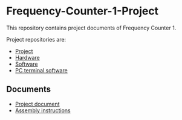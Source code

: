 # Frequency-Counter-1-Project
This repository contains project documents of Frequency Counter 1.

Project repositories are:
- [Project](https://github.com/StefanRau/Frequency-Counter-1-Project)
- [Hardware](https://github.com/StefanRau/Frequency-Counter-1-Hardware)
- [Software](https://github.com/StefanRau/Frequency-Counter-1-Arduino)
- [PC terminal software](https://github.com/StefanRau/Frequency-Counter-1-Terminal)
## Documents
- [Project document](Frequenzzähler.docx)
- [Assembly instructions](AssemblyInstructions.md)
